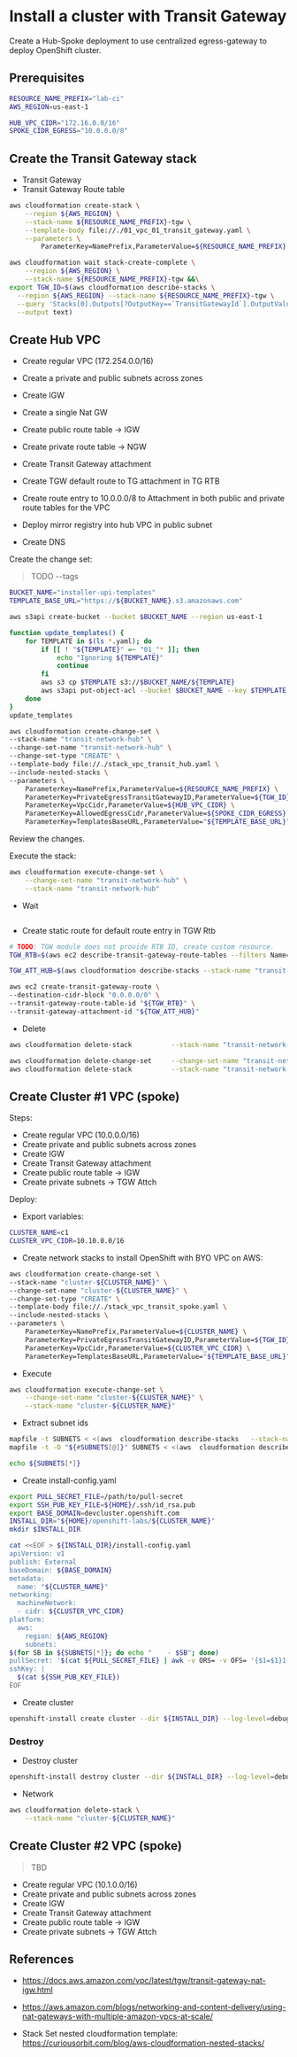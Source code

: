 # Install a cluster with Transit Gateway

Create a Hub-Spoke deployment to use centralized egress-gateway to
deploy OpenShift cluster.

## Prerequisites

```sh
RESOURCE_NAME_PREFIX="lab-ci"
AWS_REGION=us-east-1

HUB_VPC_CIDR="172.16.0.0/16"
SPOKE_CIDR_EGRESS="10.0.0.0/8"
```

## Create the Transit Gateway stack

- Transit Gateway
- Transit Gateway Route table

```sh
aws cloudformation create-stack \
    --region ${AWS_REGION} \
    --stack-name ${RESOURCE_NAME_PREFIX}-tgw \
    --template-body file://./01_vpc_01_transit_gateway.yaml \
    --parameters \
        ParameterKey=NamePrefix,ParameterValue=${RESOURCE_NAME_PREFIX}
```

```sh
aws cloudformation wait stack-create-complete \
    --region ${AWS_REGION} \
    --stack-name ${RESOURCE_NAME_PREFIX}-tgw &&\
export TGW_ID=$(aws cloudformation describe-stacks \
  --region ${AWS_REGION} --stack-name ${RESOURCE_NAME_PREFIX}-tgw \
  --query 'Stacks[0].Outputs[?OutputKey==`TransitGatewayId`].OutputValue' \
  --output text)
```

## Create Hub VPC

- Create regular VPC (172.254.0.0/16)
- Create a private and public subnets across zones
- Create IGW
- Create a single Nat GW
- Create public route table -> IGW
- Create private route table -> NGW

- Create Transit Gateway attachment
- Create TGW default route to TG attachment in TG RTB
- Create route entry to 10.0.0.0/8 to Attachment in both public and private route tables for the VPC

- Deploy mirror registry into hub VPC in public subnet
- Create DNS



Create the change set:

> TODO --tags

```sh
BUCKET_NAME="installer-upi-templates"
TEMPLATE_BASE_URL="https://${BUCKET_NAME}.s3.amazonaws.com"

aws s3api create-bucket --bucket $BUCKET_NAME --region us-east-1

function update_templates() {
    for TEMPLATE in $(ls *.yaml); do
        if [[ ! "${TEMPLATE}" =~ "01_"* ]]; then
            echo "Ignoring ${TEMPLATE}"
            continue
        fi
        aws s3 cp $TEMPLATE s3://$BUCKET_NAME/${TEMPLATE}
        aws s3api put-object-acl --bucket $BUCKET_NAME --key $TEMPLATE --acl public-read
    done
}
update_templates

aws cloudformation create-change-set \
--stack-name "transit-network-hub" \
--change-set-name "transit-network-hub" \
--change-set-type "CREATE" \
--template-body file://./stack_vpc_transit_hub.yaml \
--include-nested-stacks \
--parameters \
    ParameterKey=NamePrefix,ParameterValue=${RESOURCE_NAME_PREFIX} \
    ParameterKey=PrivateEgressTransitGatewayID,ParameterValue=${TGW_ID} \
    ParameterKey=VpcCidr,ParameterValue=${HUB_VPC_CIDR} \
    ParameterKey=AllowedEgressCidr,ParameterValue=${SPOKE_CIDR_EGRESS} \
    ParameterKey=TemplatesBaseURL,ParameterValue="${TEMPLATE_BASE_URL}"

```

Review the changes.

Execute the stack:

```sh
aws cloudformation execute-change-set \
    --change-set-name "transit-network-hub" \
    --stack-name "transit-network-hub"
```

- Wait

```sh

```

- Create static route for default route entry in TGW Rtb

```sh
# TODO: TGW module does not provide RTB ID, create custom resource.
TGW_RTB=$(aws ec2 describe-transit-gateway-route-tables --filters Name=transit-gateway-id,Values=$TGW_ID --query 'TransitGatewayRouteTables[].TransitGatewayRouteTableId' --output text)

TGW_ATT_HUB=$(aws cloudformation describe-stacks --stack-name "transit-network-hub" --query 'Stacks[].Outputs[?OutputKey==`TransitGatewayAttachmentId`][].OutputValue' --output text)

aws ec2 create-transit-gateway-route \
--destination-cidr-block "0.0.0.0/0" \
--transit-gateway-route-table-id "${TGW_RTB}" \
--transit-gateway-attachment-id "${TGW_ATT_HUB}"
```

- Delete

```sh
aws cloudformation delete-stack          --stack-name "transit-network-hub"

aws cloudformation delete-change-set     --change-set-name "transit-network-hub"     --stack-name "transit-network-hub" &&\
aws cloudformation delete-stack          --stack-name "transit-network-hub"
```

## Create Cluster #1 VPC (spoke)

Steps:
- Create regular VPC  (10.0.0.0/16)
- Create private and public subnets across zones
- Create IGW
- Create Transit Gateway attachment
- Create public route table -> IGW
- Create private subnets -> TGW Attch

Deploy:

- Export variables:

```sh
CLUSTER_NAME=c1
CLUSTER_VPC_CIDR=10.10.0.0/16
```

- Create network stacks to install OpenShift with BYO VPC on AWS:

```sh
aws cloudformation create-change-set \
--stack-name "cluster-${CLUSTER_NAME}" \
--change-set-name "cluster-${CLUSTER_NAME}" \
--change-set-type "CREATE" \
--template-body file://./stack_vpc_transit_spoke.yaml \
--include-nested-stacks \
--parameters \
    ParameterKey=NamePrefix,ParameterValue=${CLUSTER_NAME} \
    ParameterKey=PrivateEgressTransitGatewayID,ParameterValue=${TGW_ID} \
    ParameterKey=VpcCidr,ParameterValue=${CLUSTER_VPC_CIDR} \
    ParameterKey=TemplatesBaseURL,ParameterValue="${TEMPLATE_BASE_URL}"
```

- Execute

```sh
aws cloudformation execute-change-set \
    --change-set-name "cluster-${CLUSTER_NAME}" \
    --stack-name "cluster-${CLUSTER_NAME}"
```

- Extract subnet ids

```sh
mapfile -t SUBNETS < <(aws  cloudformation describe-stacks   --stack-name "cluster-${CLUSTER_NAME}" --query 'Stacks[0].Outputs[?OutputKey==`PrivateSubnetIds`].OutputValue' --output text | tr ',' '\n')
mapfile -t -O "${#SUBNETS[@]}" SUBNETS < <(aws  cloudformation describe-stacks   --stack-name "cluster-${CLUSTER_NAME}" --query 'Stacks[0].Outputs[?OutputKey==`PublicSubnetIds`].OutputValue' --output text | tr ',' '\n')

echo ${SUBNETS[*]}
```

- Create install-config.yaml

```sh
export PULL_SECRET_FILE=/path/to/pull-secret
export SSH_PUB_KEY_FILE=${HOME}/.ssh/id_rsa.pub
export BASE_DOMAIN=devcluster.openshift.com
INSTALL_DIR="${HOME}/openshift-labs/${CLUSTER_NAME}"
mkdir $INSTALL_DIR

cat <<EOF > ${INSTALL_DIR}/install-config.yaml
apiVersion: v1
publish: External
baseDomain: ${BASE_DOMAIN}
metadata:
  name: "${CLUSTER_NAME}"
networking:
  machineNetwork:
  - cidr: ${CLUSTER_VPC_CIDR}
platform:
  aws:
    region: ${AWS_REGION}
    subnets:
$(for SB in ${SUBNETS[*]}; do echo "    - $SB"; done)
pullSecret: '$(cat ${PULL_SECRET_FILE} | awk -v ORS= -v OFS= '{$1=$1}1')'
sshKey: |
  $(cat ${SSH_PUB_KEY_FILE})
EOF
```

- Create cluster

```sh
openshift-install create cluster --dir ${INSTALL_DIR} --log-level=debug
```

### Destroy

- Destroy cluster

```sh
openshift-install destroy cluster --dir ${INSTALL_DIR} --log-level=debug
```

- Network

```sh
aws cloudformation delete-stack \
    --stack-name "cluster-${CLUSTER_NAME}"
```

## Create Cluster #2 VPC (spoke)

> TBD

- Create regular VPC  (10.1.0.0/16)
- Create private and public subnets across zones
- Create IGW
- Create Transit Gateway attachment
- Create public route table -> IGW
- Create private subnets -> TGW Attch


## References

- https://docs.aws.amazon.com/vpc/latest/tgw/transit-gateway-nat-igw.html
- https://aws.amazon.com/blogs/networking-and-content-delivery/using-nat-gateways-with-multiple-amazon-vpcs-at-scale/

- Stack Set nested cloudformation template: https://curiousorbit.com/blog/aws-cloudformation-nested-stacks/